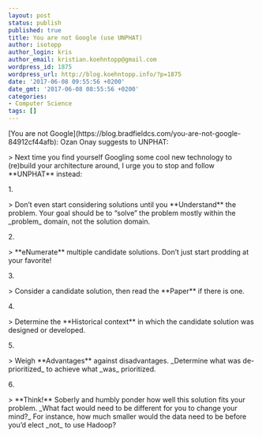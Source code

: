 ```yaml
---
layout: post
status: publish
published: true
title: You are not Google (use UNPHAT)
author: isotopp
author_login: kris
author_email: kristian.koehntopp@gmail.com
wordpress_id: 1875
wordpress_url: http://blog.koehntopp.info/?p=1875
date: '2017-06-08 09:55:56 +0200'
date_gmt: '2017-06-08 08:55:56 +0200'
categories:
- Computer Science
tags: []
---
```

<p>[You are not Google](https://blog.bradfieldcs.com/you-are-not-google-84912cf44afb): Ozan Onay suggests to UNPHAT:</p>
<p>> Next time you find yourself Googling some cool new technology to (re)build your architecture around, I urge you to stop and follow **UNPHAT** instead:</p>
<p>1. </p>
<p>> Don’t even start considering solutions until you **Understand** the problem. Your goal should be to “solve” the problem mostly within the _problem_ domain, not the solution domain.</p>
<p>2. </p>
<p>> **eNumerate** multiple candidate solutions. Don’t just start prodding at your favorite!</p>
<p>3. </p>
<p>> Consider a candidate solution, then read the **Paper** if there is one.</p>
<p>4. </p>
<p>> Determine the **Historical context** in which the candidate solution was designed or developed.</p>
<p>5. </p>
<p>> Weigh **Advantages** against disadvantages. _Determine what was de-prioritized_ to achieve what _was_ prioritized.</p>
<p>6. </p>
<p>> **Think!** Soberly and humbly ponder how well this solution fits your problem. _What fact would need to be different for you to change your mind?_ For instance, how much smaller would the data need to be before you’d elect _not_ to use Hadoop?</p>
<p> &nbsp;</p>
